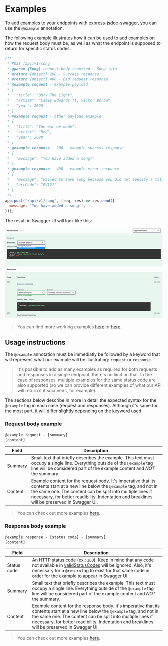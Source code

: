 # Examples
To add [examples](https://swagger.io/docs/specification/adding-examples/) to your endpoints with [express-jsdoc-swagger](https://github.com/BRIKEV/express-jsdoc-swagger), you can use the `@example` annotation.

The following example illustrates how it can be used to add examples on how the request body must be, as well as what the endpoint is supposed to return for specific status codes.

```javascript
/**
 * POST /api/v1/song
 * @param {Song} request.body.required - Song info
 * @return {object} 200 - Success response
 * @return {object} 400 - Bad request response
 * @example request - example payload
 * {
 *   "title": "Bury The Light",
 *   "artist": "Casey Edwards ft. Victor Borba",
 *   "year": 2020
 * }
 * @example request - other payload example
 * {
 *   "title": "The war we made",
 *   "artist": "Red",
 *   "year": 2020
 * }
 * @example response - 200 - example success response
 * {
 *   "message": "You have added a song!"
 * }
 * @example response - 400 - example error response
 * {
 *   "message": "Failed to save song because you did not specify a title",
 *   "errCode": "EV121"
 * }
 */
app.post('/api/v1/song', (req, res) => res.send({
  message: 'You have added a song!',
}));
```

The result in Swagger UI will look like this:

<img src="../assets/examples.png"/>

> You can find more working examples [here](https://github.com/BRIKEV/express-jsdoc-swagger/blob/master/examples/requestBody/withExamples.js) or [here](https://github.com/BRIKEV/express-jsdoc-swagger/blob/master/examples/responses/withExamples.js).

## Usage instructions

The `@example` annotation must be immediatly be followed by a keyword that will represent what our example will be illustrating: `request` or `response`.

> It's possible to add as many examples as required for both requests and responses in a single endpoint, there's no limit on that. In the case of responses, multiple examples for the same status code are also supported (so we can provide different examples of what our API will return if it succeeds, for example).

The sections below describe in more in detail the expected syntax for the `@example` tag in each case (request and responses). Although it's same for the most part, it will differ slightly depending on the keyword used.

### Request body example

```
@example request - [summary]
[content]
```

| Field | Description |
| --- | --- |
| Summary | Small text that briefly describes the example. This text must occupy a single line. Everything outside of the `@example` tag line will be considered part of the example content and *NOT* the summary. |
| Content | Example content for the request body. It's imperative that its contents start at a new line below the `@example` tag, and not in the same one. The content can be split into multiple lines if necessary, for better readibility. Indentation and breaklines will be preserved in Swagger UI. |

> You can check out more examples [here](https://github.com/BRIKEV/express-jsdoc-swagger/blob/master/examples/requestBody/withExamples.js).

### Response body example

```
@example response - [status code] - [summary]
[content]
```

| Field | Description |
| --- | --- |
| Status code | An HTTP status code (ex.: `200`). Keep in mind that any code not available in [validStatusCodes](https://github.com/BRIKEV/express-jsdoc-swagger/blob/master/transforms/paths/validStatusCodes.js) will be ignored. Also, it's necessary for a `@return` tag to exist for that same code in order for the example to appear in Swagger UI. |
| Summary | Small text that briefly describes the example. This text must occupy a single line. Everything outside of the `@example` tag line will be considered part of the example content and *NOT* the summary. |
| Content | Example content for the response body. It's imperative that its contents start at a new line below the `@example` tag, and not in the same one. The content can be split into multiple lines if necessary, for better readibility. Indentation and breaklines will be preserved in Swagger UI. |

> You can check out more examples [here](https://github.com/BRIKEV/express-jsdoc-swagger/blob/master/examples/responses/withExamples.js).
